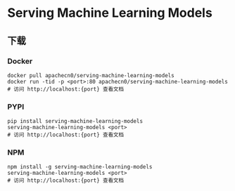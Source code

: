 # Serving Machine Learning Models

## 下载

### Docker

```
docker pull apachecn0/serving-machine-learning-models
docker run -tid -p <port>:80 apachecn0/serving-machine-learning-models
# 访问 http://localhost:{port} 查看文档
```

### PYPI

```
pip install serving-machine-learning-models
serving-machine-learning-models <port>
# 访问 http://localhost:{port} 查看文档
```

### NPM

```
npm install -g serving-machine-learning-models
serving-machine-learning-models <port>
# 访问 http://localhost:{port} 查看文档
```